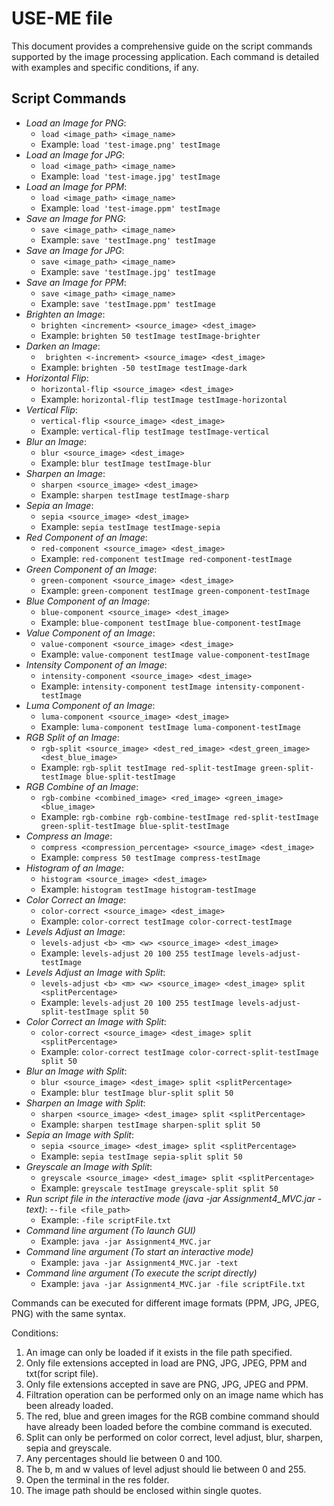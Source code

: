 # USE-ME file

This document provides a comprehensive guide on the script commands supported by the image
processing application. Each command is detailed with examples and specific conditions, if any.

## Script Commands

- *Load an Image for PNG*:
  - `load <image_path> <image_name>`
  - Example: `load 'test-image.png' testImage`
- *Load an Image for JPG*:
  - `load <image_path> <image_name>`
  - Example: `load 'test-image.jpg' testImage`
- *Load an Image for PPM*:
  - `load <image_path> <image_name>`
  - Example: `load 'test-image.ppm' testImage`
- *Save an Image for PNG*:
  - `save <image_path> <image_name>`
  - Example: `save 'testImage.png' testImage`
- *Save an Image for JPG*:
  - `save <image_path> <image_name>`
  - Example: `save 'testImage.jpg' testImage`
- *Save an Image for PPM*:
  - `save <image_path> <image_name>`
  - Example: `save 'testImage.ppm' testImage`
- *Brighten an Image*:
  - `brighten <increment> <source_image> <dest_image>`
  - Example: `brighten 50 testImage testImage-brighter`
- *Darken an Image*:
  - ` brighten <-increment> <source_image> <dest_image>`
  - Example: `brighten -50 testImage testImage-dark`
- *Horizontal Flip*:
  - `horizontal-flip <source_image> <dest_image>`
  - Example: `horizontal-flip testImage testImage-horizontal`
- *Vertical Flip*:
  - `vertical-flip <source_image> <dest_image>`
  - Example: `vertical-flip testImage testImage-vertical`
- *Blur an Image*:
  - `blur <source_image> <dest_image>`
  - Example: `blur testImage testImage-blur`
- *Sharpen an Image*:
  - `sharpen <source_image> <dest_image>`
  - Example: `sharpen testImage testImage-sharp`
- *Sepia an Image*:
  - `sepia <source_image> <dest_image>`
  - Example: `sepia testImage testImage-sepia`
- *Red Component of an Image*:
  - `red-component <source_image> <dest_image>`
  - Example: `red-component testImage red-component-testImage`
- *Green Component of an Image*:
  - `green-component <source_image> <dest_image>`
  - Example: `green-component testImage green-component-testImage`
- *Blue Component of an Image*:
  - `blue-component <source_image> <dest_image>`
  - Example: `blue-component testImage blue-component-testImage`
- *Value Component of an Image*:
  - `value-component <source_image> <dest_image>`
  - Example: `value-component testImage value-component-testImage`
- *Intensity Component of an Image*:
  - `intensity-component <source_image> <dest_image>`
  - Example: `intensity-component testImage intensity-component-testImage`
- *Luma Component of an Image*:
  - `luma-component <source_image> <dest_image>`
  - Example: `luma-component testImage luma-component-testImage`
- *RGB Split of an Image*:
  - `rgb-split <source_image> <dest_red_image> <dest_green_image> <dest_blue_image>`
  - Example: `rgb-split testImage red-split-testImage green-split-testImage blue-split-testImage`
- *RGB Combine of an Image*:
  - `rgb-combine <combined_image> <red_image> <green_image> <blue_image>`
  - Example: `rgb-combine rgb-combine-testImage red-split-testImage green-split-testImage blue-split-testImage`
- *Compress an Image*:
  - `compress <compression_percentage> <source_image> <dest_image>`
  - Example: `compress 50 testImage compress-testImage`
- *Histogram of an Image*:
  - `histogram <source_image> <dest_image>`
  - Example: `histogram testImage histogram-testImage`
- *Color Correct an Image*:
  - `color-correct <source_image> <dest_image>`
  - Example: `color-correct testImage color-correct-testImage`
- *Levels Adjust an Image*:
  - `levels-adjust <b> <m> <w> <source_image> <dest_image>`
  - Example: `levels-adjust 20 100 255 testImage levels-adjust-testImage`
- *Levels Adjust an Image with Split*:
  - `levels-adjust <b> <m> <w> <source_image> <dest_image> split <splitPercentage>`
  - Example: `levels-adjust 20 100 255 testImage levels-adjust-split-testImage split 50`
- *Color Correct an Image with Split*:
  - `color-correct <source_image> <dest_image> split <splitPercentage>`
  - Example: `color-correct testImage color-correct-split-testImage split 50`
- *Blur an Image with Split*:
  - `blur <source_image> <dest_image> split <splitPercentage>`
  - Example: `blur testImage blur-split split 50`
- *Sharpen an Image with Split*:
  - `sharpen <source_image> <dest_image> split <splitPercentage>`
  - Example: `sharpen testImage sharpen-split split 50`
- *Sepia an Image with Split*:
  - `sepia <source_image> <dest_image> split <splitPercentage>`
  - Example: `sepia testImage sepia-split split 50`
- *Greyscale an Image with Split*:
  - `greyscale <source_image> <dest_image> split <splitPercentage>`
  - Example: `greyscale testImage greyscale-split split 50`
- *Run script file in the interactive mode (java -jar Assignment4_MVC.jar -text)*:
  -`-file <file_path>`
  - Example: `-file scriptFile.txt`
- *Command line argument (To launch GUI)*
  - Example: `java -jar Assignment4_MVC.jar`
- *Command line argument (To start an interactive mode)*
  - Example: `java -jar Assignment4_MVC.jar -text`
- *Command line argument (To execute the script directly)*
  - Example: `java -jar Assignment4_MVC.jar -file scriptFile.txt`

Commands can be executed for different image formats (PPM, JPG, JPEG, PNG) with the same syntax.

Conditions:
1. An image can only be loaded if it exists in the file path specified.
2. Only file extensions accepted in load are PNG, JPG, JPEG, PPM and txt(for script file).
3. Only file extensions accepted in save are PNG, JPG, JPEG and PPM.
4. Filtration operation can be performed only on an image name which has been already loaded.
5. The red, blue and green images for the RGB combine command should have already been loaded
   before the combine command is executed.
6. Split can only be performed on color correct, level adjust, blur, sharpen, sepia and greyscale.
7. Any percentages should lie between 0 and 100.
8. The b, m and w values of level adjust should lie between 0 and 255.
9. Open the terminal in the res folder.
10. The image path should be enclosed within single quotes.